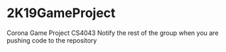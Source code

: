 # 2K19GameProject
Corona Game Project CS4043
Notify the rest of the group when you are pushing code to the repository
